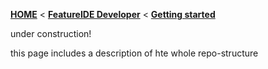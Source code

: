 <!-- Breadcrumb -->
[**HOME**](https://github.com/FeatureIDE/FeatureIDE/wiki) < [**FeatureIDE Developer**](https://github.com/FeatureIDE/FeatureIDE/wiki/FeatureIDE-Developer) < [**Getting started**](https://github.com/FeatureIDE/FeatureIDE/wiki/Getting-started)

<!-- Introduction -->
under construction!

this page includes a description of hte whole repo-structure

<!-- Outline -->

<!-- Content -->